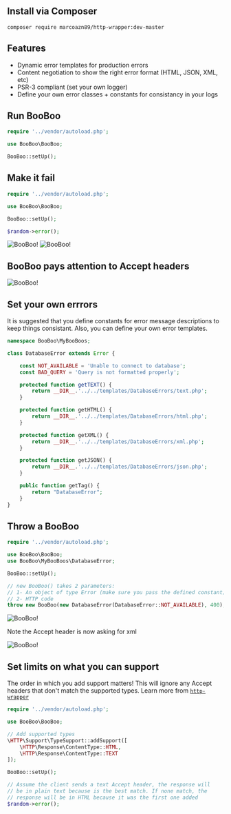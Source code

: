 Install via Composer
---------------------
	composer require marcoazn89/http-wrapper:dev-master

Features
---------------------
* Dynamic error templates for production errors
* Content negotiation to show the right error format (HTML, JSON, XML, etc)
* PSR-3 compliant (set your own logger)
* Define your own error classes + constants for consistancy in your logs

Run BooBoo
------------------------------

```php
require '../vendor/autoload.php';

use BooBoo\BooBoo;

BooBoo::setUp();
```

Make it fail
------------------------------

```php
require '../vendor/autoload.php';

use BooBoo\BooBoo;

BooBoo::setUp();

$random->error();

```

![BooBoo!](http://i.imgur.com/OGIQDiP.png?1)
![BooBoo!](http://i.imgur.com/TXboLaP.png)

BooBoo pays attention to Accept headers
----------------------------------------
![BooBoo!](http://i.imgur.com/21kRZLp.png)

Set your own errrors
-----------------------------
It is suggested that you define constants for error message descriptions
to keep things consistant. Also, you can define your own error templates.
```php
namespace BooBoo\MyBooBoos;

class DatabaseError extends Error {

	const NOT_AVAILABLE = 'Unable to connect to database';
	const BAD_QUERY = 'Query is not formatted properly';

	protected function getTEXT() {
		return __DIR__.'../../templates/DatabaseErrors/text.php';
	}

	protected function getHTML() {
		return __DIR__.'../../templates/DatabaseErrors/html.php';
	}

	protected function getXML() {
		return __DIR__.'../../templates/DatabaseErrors/xml.php';
	}

	protected function getJSON() {
		return __DIR__.'../../templates/DatabaseErrors/json.php';
	}

	public function getTag() {
		return "DatabaseError";
	}
}

```

Throw a BooBoo
---------------
```php
require '../vendor/autoload.php';

use BooBoo\BooBoo;
use BooBoo\MyBooBoos\DatabaseError;

BooBoo::setUp();

// new BooBoo() takes 2 parameters:
// 1- An object of type Error (make sure you pass the defined constant)
// 2- HTTP code
throw new BooBoo(new DatabaseError(DatabaseError::NOT_AVAILABLE), 400);
```
![BooBoo!](http://i.imgur.com/ZC9R9kM.png)

Note the Accept header is now asking for xml

![BooBoo!](http://i.imgur.com/aIXL6Gr.png)

Set limits on what you can support
-----------------------------------
The order in which you add support matters! This will ignore any Accept
headers that don't match the supported types. Learn more from [`http-wrapper`](https://github.com/marcoazn89/http-wrapper/tree/dev)
```php
require '../vendor/autoload.php';

use BooBoo\BooBoo;

// Add supported types
\HTTP\Support\TypeSupport::addSupport([
	\HTTP\Response\ContentType::HTML,
	\HTTP\Response\ContentType::TEXT
]);

BooBoo::setUp();

// Assume the client sends a text Accept header, the response will
// be in plain text because is the best match. If none match, the
// response will be in HTML because it was the first one added
$random->error();
```